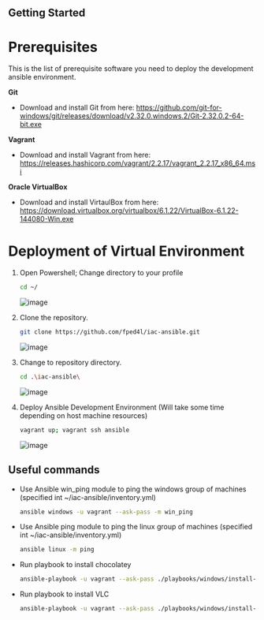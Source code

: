 ## Getting Started

# Prerequisites

This is the list of prerequisite software you need to deploy the development ansible environment.

**Git**
* Download and install Git from here: https://github.com/git-for-windows/git/releases/download/v2.32.0.windows.2/Git-2.32.0.2-64-bit.exe

**Vagrant**
* Download and install Vagrant from here: https://releases.hashicorp.com/vagrant/2.2.17/vagrant_2.2.17_x86_64.msi

**Oracle VirtualBox**
* Download and install VirtaulBox from here: https://download.virtualbox.org/virtualbox/6.1.22/VirtualBox-6.1.22-144080-Win.exe

# Deployment of Virtual Environment

1. Open Powershell; Change directory to your profile
   ```sh
   cd ~/
   ```
   ![image](https://user-images.githubusercontent.com/25991921/127533476-cdc0fc8b-bd8a-4b10-9bc7-ef1f309b242d.png)

2. Clone the repository.
   ```sh
   git clone https://github.com/fped4l/iac-ansible.git
   ```
   ![image](https://user-images.githubusercontent.com/25991921/127525947-fa1308e4-6325-46fe-b225-cf34dc05f361.png)

3. Change to repository directory.
   ```sh
   cd .\iac-ansible\
   ```
   ![image](https://user-images.githubusercontent.com/25991921/127526172-76f1b0e0-b8c2-4dcb-a51a-df2cf4ef253f.png)

4. Deploy Ansible Development Environment (Will take some time depending on host machine resources)
   ```sh
   vagrant up; vagrant ssh ansible
   ```
   ![image](https://user-images.githubusercontent.com/25991921/127527200-5a014d0f-2678-44de-b9e4-8854c9ef7f56.png)


## Useful commands

* Use Ansible win_ping module to ping the windows group of machines (specified int ~/iac-ansible/inventory.yml)
   ```sh
   ansible windows -u vagrant --ask-pass -m win_ping
   ```

* Use Ansible ping module to ping the linux group of machines (specified int ~/iac-ansible/inventory.yml)  
   ```sh
   ansible linux -m ping
   ```

* Run playbook to install chocolatey
   ```sh
   ansible-playbook -u vagrant --ask-pass ./playbooks/windows/install-chocolatey.yml
   ```

* Run playbook to install VLC
   ```sh
   ansible-playbook -u vagrant --ask-pass ./playbooks/windows/install-vlc-v3011.yml
   ```

